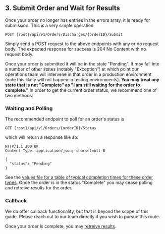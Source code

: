 ## 3. Submit Order and Wait for Results

Once your order no longer has entries in the errors array, it is ready for submission. This is a very simple operation:

```
POST {root}/api/v1/Orders/Discharges/{orderID}/Submit
```

Simply send a POST request to the above endpoints with any or no request body. The expected response for success is 204 No Content with no request body.

Once your order is submitted it will be in the state "Pending". It may fall into a number of other states (notably "Exception") at which point our operations team will intervene in that order in a production environment (note this likely will not happen in testing environments). __You may treat any state that is not "Complete" as "I am still waiting for the order to complete."__ In order to get the current order status, we recommend one of two methods:

### Waiting and Polling

The recommended endpoint to poll for an order's status is 

```
GET {root}/api/v1/Orders/{orderID}/Status
```

which will return a response like so:

```
HTTP/1.1 200 OK
Content-Type: application/json; charset=utf-8

{
  "status": "Pending"
}
```

See the [values file for a table of typical completion times for these order types](https://github.com/Reg-Hub/API/blob/main/PPSA%20Discharges/Values.md). Once the order is in the status "Complete" you may cease polling and retreive results for the order.

### Callback

We do offer callback functionality, but that is beyond the scope of this guide. Please reach out to our team directly if you wish to pursue this route.

Once your order is complete, you may [retreive results](https://github.com/Reg-Hub/API/blob/main/PPSA%20Discharges/4.%20Retreive%20Results.md).
